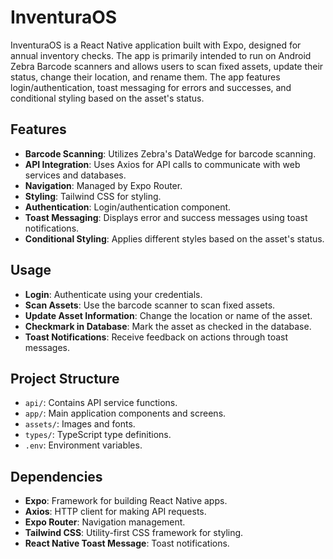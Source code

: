 # InventuraOS

InventuraOS is a React Native application built with Expo, designed for annual inventory checks. The app is primarily intended to run on Android Zebra Barcode scanners and allows users to scan fixed assets, update their status, change their location, and rename them. The app features login/authentication, toast messaging for errors and successes, and conditional styling based on the asset's status.

## Features

- **Barcode Scanning**: Utilizes Zebra's DataWedge for barcode scanning.
- **API Integration**: Uses Axios for API calls to communicate with web services and databases.
- **Navigation**: Managed by Expo Router.
- **Styling**: Tailwind CSS for styling.
- **Authentication**: Login/authentication component.
- **Toast Messaging**: Displays error and success messages using toast notifications.
- **Conditional Styling**: Applies different styles based on the asset's status.

## Usage

- **Login**: Authenticate using your credentials.
- **Scan Assets**: Use the barcode scanner to scan fixed assets.
- **Update Asset Information**: Change the location or name of the asset.
- **Checkmark in Database**: Mark the asset as checked in the database.
- **Toast Notifications**: Receive feedback on actions through toast messages.

## Project Structure

- `api/`: Contains API service functions.
- `app/`: Main application components and screens.
- `assets/`: Images and fonts.
- `types/`: TypeScript type definitions.
- `.env`: Environment variables.

## Dependencies

- **Expo**: Framework for building React Native apps.
- **Axios**: HTTP client for making API requests.
- **Expo Router**: Navigation management.
- **Tailwind CSS**: Utility-first CSS framework for styling.
- **React Native Toast Message**: Toast notifications.
